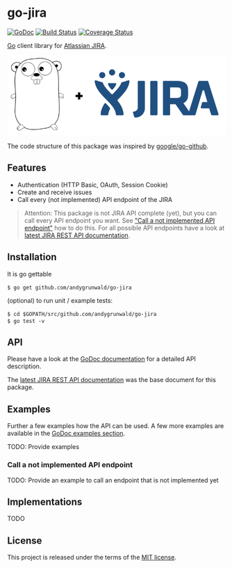 # go-jira

[![GoDoc](https://godoc.org/github.com/andygrunwald/go-jira?status.svg)](https://godoc.org/github.com/andygrunwald/go-jira)
[![Build Status](https://travis-ci.org/andygrunwald/go-jira.svg?branch=master)](https://travis-ci.org/andygrunwald/go-jira)
[![Coverage Status](https://coveralls.io/repos/andygrunwald/go-jira/badge.svg?branch=master&service=github)](https://coveralls.io/github/andygrunwald/go-jira?branch=master)

[Go](https://golang.org/) client library for [Atlassian JIRA](https://www.atlassian.com/software/jira).

![Go client library for Atlassian JIRA](./img/go-jira-compressed.png "Go client library for Atlassian JIRA.")

The code structure of this package was inspired by [google/go-github](https://github.com/google/go-github).

## Features

* Authentication (HTTP Basic, OAuth, Session Cookie)
* Create and receive issues
* Call every (not implemented) API endpoint of the JIRA

> Attention: This package is not JIRA API complete (yet), but you can call every API endpoint you want. See ["Call a not implemented API endpoint"](#call-a-not-implemented-api-endpoint) how to do this. For all possible API endpoints have a look at [latest JIRA REST API documentation](https://docs.atlassian.com/jira/REST/latest/).

## Installation

It is go gettable

    $ go get github.com/andygrunwald/go-jira

(optional) to run unit / example tests:

    $ cd $GOPATH/src/github.com/andygrunwald/go-jira
    $ go test -v

## API

Please have a look at the [GoDoc documentation](https://godoc.org/github.com/andygrunwald/go-jira) for a detailed API description.

The [latest JIRA REST API documentation](https://docs.atlassian.com/jira/REST/latest/) was the base document for this package.

## Examples

Further a few examples how the API can be used.
A few more examples are available in the [GoDoc examples section](https://godoc.org/github.com/andygrunwald/go-jira#pkg-examples).

TODO: Provide examples

### Call a not implemented API endpoint

TODO: Provide an example to call an endpoint that is not implemented yet

## Implementations

TODO

## License

This project is released under the terms of the [MIT license](http://en.wikipedia.org/wiki/MIT_License).